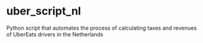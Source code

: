 # uber_script_nl
Python script that automates the process of calculating taxes and revenues of UberEats drivers in the Netherlands
